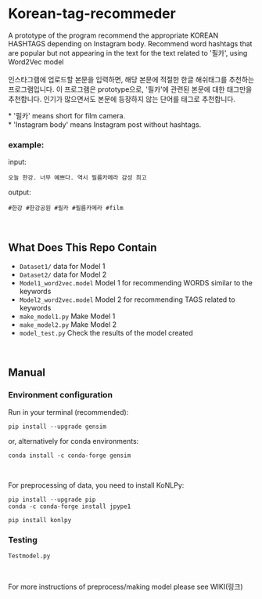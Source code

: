 # Korean-tag-recommeder  

A prototype of the program recommend the appropriate KOREAN HASHTAGS depending on Instagram body. 
Recommend word hashtags that are popular but not appearing in the text for the text related to '필카', using Word2Vec model  
<br>
인스타그램에 업로드할 본문을 입력하면, 해당 본문에 적절한 한글 해쉬태그를 추천하는 프로그램입니다.
이 프로그램은 prototype으로, '필카'에 관련된 본문에 대한 태그만을 추천합니다.
인기가 많으면서도 본문에 등장하지 않는 단어를 태그로 추천합니다.

\* '필카' means short for film camera.  
\* 'Instagram body' means Instagram post without hashtags.  

### example:  

input:  

    오늘 한강. 너무 예쁘다. 역시 필름카메라 감성 최고

output:  

    #한강 #한강공원 #필카 #필름카메라 #film  

<br>

## What Does This Repo Contain  

* `Dataset1/` data for Model 1
* `Dataset2/` data for Model 2
* `Model1_word2vec.model` Model 1 for recommending WORDS similar to the keywords
* `Model2_word2vec.model` Model 2 for recommending TAGS related to keywords
* `make_model1.py` Make Model 1
* `make_model2.py` Make Model 2
* `model_test.py` Check the results of the model created



<br>  

## Manual  

### Environment configuration  
Run in your terminal (recommended):  

    pip install --upgrade gensim

or, alternatively for conda environments:  

    conda install -c conda-forge gensim

<br>

For preprocessing of data, you need to install KoNLPy:

    pip install --upgrade pip
    conda -c conda-forge install jpype1

    pip install konlpy

### Testing

    Testmodel.py

<br>

For more instructions of preprocess/making model please see WIKI(링크)  
<br>
